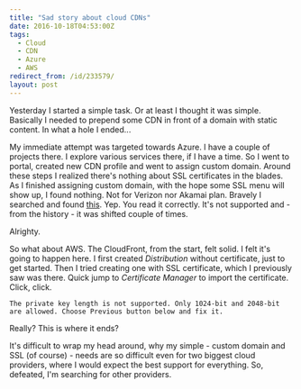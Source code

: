 ```yaml
---
title: "Sad story about cloud CDNs"
date: 2016-10-18T04:53:00Z
tags:
  - Cloud
  - CDN
  - Azure
  - AWS
redirect_from: /id/233579/
layout: post
---
```

Yesterday I started a simple task. Or at least I thought it was simple. Basically I needed to prepend some CDN in front of a domain with static content. In what a hole I ended... 

<!-- excerpt -->

My immediate attempt was targeted towards Azure. I have a couple of projects there. I explore various services there, if I have a time. So I went to portal, created new CDN profile and went to assign custom domain. Around these steps I realized there's nothing about SSL certificates in the blades. As I finished assigning custom domain, with the hope some SSL menu will show up, I found nothing. Not for Verizon nor Akamai plan. Bravely I searched and found [this][1]. Yep. You read it correctly. It's not supported and - from the history - it was shifted couple of times.

Alrighty.

So what about AWS. The CloudFront, from the start, felt solid. I felt it's going to happen here. I first created _Distribution_ without certificate, just to get started. Then I tried creating one with SSL certificate, which I previously saw was there. Quick jump to _Certificate Manager_ to import the certificate. Click, click. 

```text
The private key length is not supported. Only 1024-bit and 2048-bit are allowed. Choose Previous button below and fix it.
```

Really? This is where it ends?

It's difficult to wrap my head around, why my simple - custom domain and SSL (of course) - needs are so difficult even for two biggest cloud providers, where I would expect the best support for everything. So, defeated, I'm searching for other providers. 

[1]: https://feedback.azure.com/forums/169397-cdn/suggestions/1332683-allow-https-for-custom-cdn-domain-names